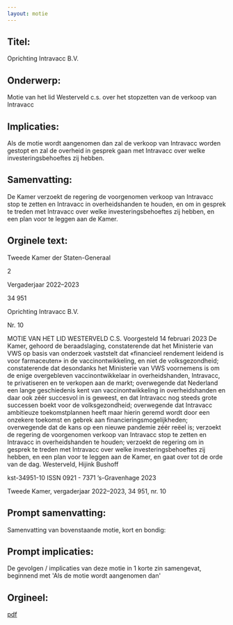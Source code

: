 ```yaml
---
layout: motie
---
```

## Titel:
Oprichting Intravacc B.V.
## Onderwerp:
Motie van het lid Westerveld c.s. over het stopzetten van de verkoop van Intravacc 
## Implicaties:

Als de motie wordt aangenomen dan zal de verkoop van Intravacc worden gestopt en zal de overheid in gesprek gaan met Intravacc over welke investeringsbehoeftes zij hebben.
## Samenvatting:

De Kamer verzoekt de regering de voorgenomen verkoop van Intravacc stop te zetten en Intravacc in overheidshanden te houden, en om in gesprek te treden met Intravacc over welke investeringsbehoeftes zij hebben, en een plan voor te leggen aan de Kamer.
## Orginele text:


Tweede Kamer der Staten-Generaal

2

Vergaderjaar 2022–2023

34 951

Oprichting Intravacc B.V.

Nr. 10

MOTIE VAN HET LID WESTERVELD C.S.
Voorgesteld 14 februari 2023
De Kamer,
gehoord de beraadslaging,
constaterende dat het Ministerie van VWS op basis van onderzoek
vaststelt dat «financieel rendement leidend is voor farmaceuten» in de
vaccinontwikkeling, en niet de volksgezondheid;
constaterende dat desondanks het Ministerie van VWS voornemens is om
de enige overgebleven vaccinontwikkelaar in overheidshanden, Intravacc,
te privatiseren en te verkopen aan de markt;
overwegende dat Nederland een lange geschiedenis kent van vaccinontwikkeling in overheidshanden en daar ook zéér succesvol in is geweest,
en dat Intravacc nog steeds grote successen boekt voor de volksgezondheid;
overwegende dat Intravacc ambitieuze toekomstplannen heeft maar hierin
geremd wordt door een onzekere toekomst en gebrek aan financieringsmogelijkheden;
overwegende dat de kans op een nieuwe pandemie zéér reëel is;
verzoekt de regering de voorgenomen verkoop van Intravacc stop te
zetten en Intravacc in overheidshanden te houden;
verzoekt de regering om in gesprek te treden met Intravacc over welke
investeringsbehoeftes zij hebben, en een plan voor te leggen aan de
Kamer,
en gaat over tot de orde van de dag.
Westerveld,
Hijink
Bushoff

kst-34951-10
ISSN 0921 - 7371
’s-Gravenhage 2023

Tweede Kamer, vergaderjaar 2022–2023, 34 951, nr. 10


## Prompt samenvatting:
Samenvatting van bovenstaande motie, kort en bondig:


## Prompt implicaties:
De gevolgen / implicaties van deze motie in 1 korte zin samengevat, beginnend met 'Als de motie wordt aangenomen dan' 

## Orgineel:
[pdf](https://gegevensmagazijn.tweedekamer.nl/OData/v4/2.0/Document(18815985-3c3f-4779-875d-17d4e8bf1271)/resource)
